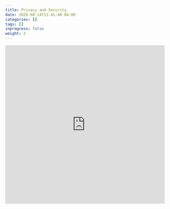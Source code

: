 ```yaml
---
title: Privacy and Security
date: 2020-08-14T11:41:40-04:00
categories: []
tags: []
inprogress: false
weight: 3
---
```


<iframe width="100%" height="500" src="https://www.youtube.com/embed/dj9zWsW9FjE?list=PLQ-N5KyJUu_XvAUPJuO7xcBQU5KXT0QPt" frameborder="0" allow="accelerometer; autoplay; encrypted-media; gyroscope; picture-in-picture" allowfullscreen></iframe>